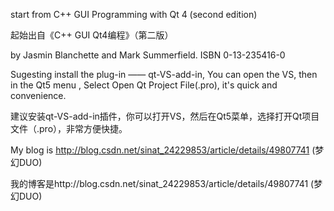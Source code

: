 start from C++ GUI Programming with Qt 4 (second edition)

起始出自《C++ GUI Qt4编程》（第二版）

by Jasmin Blanchette and Mark Summerfield.
ISBN 0-13-235416-0

Sugesting install the plug-in —— qt-VS-add-in,  You can open the VS, then in the Qt5 menu , Select Open Qt Project File(.pro), it's quick and convenience.

建议安装qt-VS-add-in插件，你可以打开VS，然后在Qt5菜单，选择打开Qt项目文件（.pro），非常方便快捷。

My blog is http://blog.csdn.net/sinat_24229853/article/details/49807741 (梦幻DUO)

我的博客是http://blog.csdn.net/sinat_24229853/article/details/49807741 (梦幻DUO)
